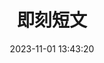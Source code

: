 ---
title: 即刻短文
date: 2023-11-01 13:43:20
type: says
cover: "/img/default.avif"
desc: 分享每一刻
leftend: ""
rightend: ""
---